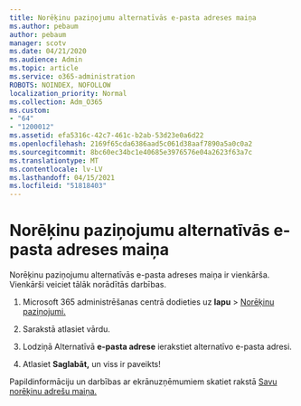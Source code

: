 ```yaml
---
title: Norēķinu paziņojumu alternatīvās e-pasta adreses maiņa
ms.author: pebaum
author: pebaum
manager: scotv
ms.date: 04/21/2020
ms.audience: Admin
ms.topic: article
ms.service: o365-administration
ROBOTS: NOINDEX, NOFOLLOW
localization_priority: Normal
ms.collection: Adm_O365
ms.custom:
- "64"
- "1200012"
ms.assetid: efa5316c-42c7-461c-b2ab-53d23e0a6d22
ms.openlocfilehash: 2169f65cda6386aad5c061d38aaf7890a5a0c0a2
ms.sourcegitcommit: 8bc60ec34bc1e40685e3976576e04a2623f63a7c
ms.translationtype: MT
ms.contentlocale: lv-LV
ms.lasthandoff: 04/15/2021
ms.locfileid: "51818403"
---
```

# <a name="change-the-alternate-email-address-for-billing-notification"></a>Norēķinu paziņojumu alternatīvās e-pasta adreses maiņa

Norēķinu paziņojumu alternatīvās e-pasta adreses maiņa ir vienkārša. Vienkārši veiciet tālāk norādītās darbības.
  
1. Microsoft 365 administrēšanas centrā dodieties uz **lapu** \> [Norēķinu paziņojumi.](https://go.microsoft.com/fwlink/p/?linkid=853212)  

2. Sarakstā atlasiet vārdu.

3. Lodziņā Alternatīvā **e-pasta adrese** ierakstiet alternatīvo e-pasta adresi.

4. Atlasiet **Saglabāt,** un viss ir paveikts!

Papildinformāciju un darbības ar ekrānuzņēmumiem skatiet rakstā [Savu norēķinu adrešu maiņa.](https://docs.microsoft.com/microsoft-365/commerce/billing-and-payments/change-your-billing-addresses)
  